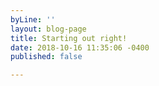 ```yaml
---
byLine: ''
layout: blog-page
title: Starting out right!
date: 2018-10-16 11:35:06 -0400
published: false

---
```

